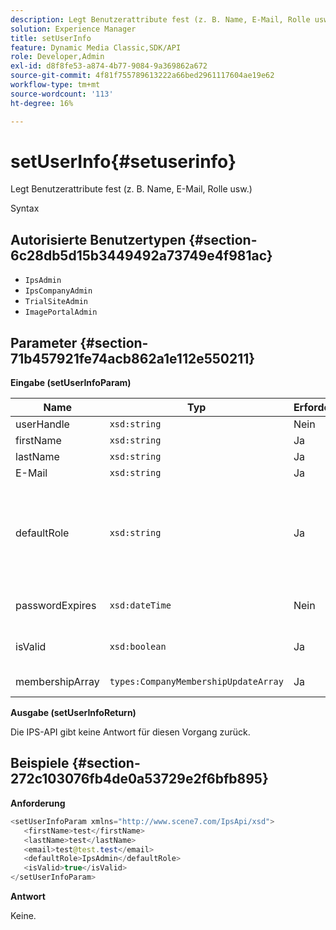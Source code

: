 ```yaml
---
description: Legt Benutzerattribute fest (z. B. Name, E-Mail, Rolle usw.)
solution: Experience Manager
title: setUserInfo
feature: Dynamic Media Classic,SDK/API
role: Developer,Admin
exl-id: d8f8fe53-a874-4b77-9084-9a369862a672
source-git-commit: 4f81f755789613222a66bed2961117604ae19e62
workflow-type: tm+mt
source-wordcount: '113'
ht-degree: 16%

---
```


# setUserInfo{#setuserinfo}

Legt Benutzerattribute fest (z. B. Name, E-Mail, Rolle usw.)

Syntax

## Autorisierte Benutzertypen {#section-6c28db5d15b3449492a73749e4f981ac}

* `IpsAdmin`
* `IpsCompanyAdmin`
* `TrialSiteAdmin`
* `ImagePortalAdmin`

## Parameter {#section-71b457921fe74acb862a1e112e550211}

**Eingabe (setUserInfoParam)**

| Name | Typ | Erforderlich | Beschreibung |
|---|---|---|---|
| userHandle | `xsd:string` | Nein | Benutzerhandbuch. |
| firstName | `xsd:string` | Ja | Vorname. |
| lastName | `xsd:string` | Ja | Nachname. |
| E-Mail | `xsd:string` | Ja | Benutzer-E-Mail. |
| defaultRole | `xsd:string` | Ja | Legt die Rolle für einen Benutzer in jedem Unternehmen fest, zu dem er gehört. Beachten Sie jedoch die `IpsAdmin` -Rolle überschreibt andere unternehmensspezifische Einstellungen. |
| passwordExpires | `xsd:dateTime` | Nein | Legen Sie das Ablaufdatum für das Kennwort fest. |
| isValid | `xsd:boolean` | Ja | Bestimmt, ob der Benutzer ein gültiger IPS-Benutzer ist. |
| membershipArray | `types:CompanyMembershipUpdateArray` | Ja | Ein Array von Unternehmens-Handles. |

**Ausgabe (setUserInfoReturn)**

Die IPS-API gibt keine Antwort für diesen Vorgang zurück.

## Beispiele {#section-272c103076fb4de0a53729e2f6bfb895}

**Anforderung**

```java
<setUserInfoParam xmlns="http://www.scene7.com/IpsApi/xsd">
   <firstName>test</firstName>
   <lastName>test</lastName>
   <email>test@test.test</email>
   <defaultRole>IpsAdmin</defaultRole>
   <isValid>true</isValid>
</setUserInfoParam>
```

**Antwort**

Keine.
